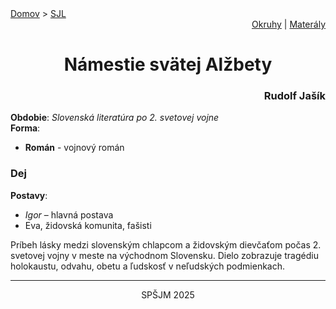 <div align="center">
    <div align="left">
        <a href="/README.md">Domov</a>
        >
        <a href="../SLOVENCINA.md">SJL</a>
    </div>
    <div align="right">
        <a href="../ustne-okruhy.org.md">Okruhy</a>
        |
        <a href="https://drive.google.com/drive/u/1/folders/1hWhZNvgWC-8cb7jK5zRorX9WfCzyq_WF">Materály</a>
    </div>
<h1>Námestie svätej Alžbety</h1>
    <div align="right">
        <h3>Rudolf Jašík</h3>
    </div>
</div>

__Obdobie__: _Slovenská literatúra po 2. svetovej vojne_  
__Forma__:  
- **Román** - vojnový román

### Dej
__Postavy__:  
- *Igor* – hlavná postava  
- Eva, židovská komunita, fašisti

Príbeh lásky medzi slovenským chlapcom a židovským dievčaťom počas 2. svetovej vojny v meste na východnom Slovensku. Dielo zobrazuje tragédiu holokaustu, odvahu, obetu a ľudskosť v neľudských podmienkach.

---
<div align="center">
    <p>SPŠJM 2025</p>
</div>